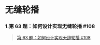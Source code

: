 # 无缝轮播

### 1.第 63 题：如何设计实现无缝轮播 #108

> [第 63 题：如何设计实现无缝轮播 #108](https://github.com/Advanced-Frontend/Daily-Interview-Question/issues/108)

